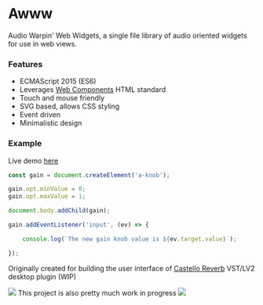 # Awww

Audio Warpin' Web Widgets, a single file library of audio oriented widgets for use in web views.

### Features

* ECMAScript 2015 (ES6)
* Leverages [Web Components](https://developer.mozilla.org/en-US/docs/Web/Web_Components) HTML standard
* Touch and mouse friendly
* SVG based, allows CSS styling
* Event driven
* Minimalistic design

### Example

Live demo [here](https://rawcdn.githack.com/lucianoiam/awww/master/demo.html)

```JavaScript
const gain = document.createElement('a-knob');

gain.opt.minValue = 0;
gain.opt.maxValue = 1;

document.body.addChild(gain);

gain.addEventListener('input', (ev) => {

    console.log(`The new gain knob value is ${ev.target.value}`);

});
```

Originally created for building the user interface of [Castello Reverb](https://github.com/lucianoiam/castello-rev) VST/LV2 desktop plugin (WIP)

![](http://textfiles.com/underconstruction/AtAthensOracle1388imagesconstruct.gif) This project is also pretty much work in progress ![](http://textfiles.com/underconstruction/AtAthensOracle1388imagesconstruct.gif)
